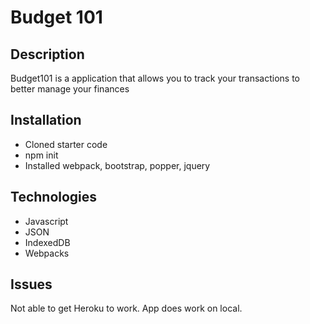 # Budget 101

## Description
Budget101 is a application that allows you to track your transactions to better manage your finances

## Installation
* Cloned starter code
* npm init
* Installed webpack, bootstrap, popper, jquery

## Technologies
* Javascript
* JSON
* IndexedDB
* Webpacks

## Issues
Not able to get Heroku to work. App does work on local. 


